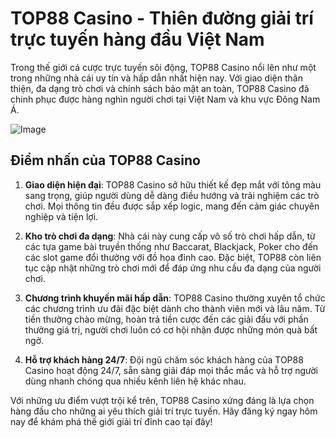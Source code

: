 # TOP88 Casino - Thiên đường giải trí trực tuyến hàng đầu Việt Nam

Trong thế giới cá cược trực tuyến sôi động, TOP88 Casino nổi lên như một trong những nhà cái uy tín và hấp dẫn nhất hiện nay. Với giao diện thân thiện, đa dạng trò chơi và chính sách bảo mật an toàn, TOP88 Casino đã chinh phục được hàng nghìn người chơi tại Việt Nam và khu vực Đông Nam Á.

![Image](https://github.com/user-attachments/assets/bd51ea9f-0666-407b-a7a7-98ead6de688c)

## Điểm nhấn của TOP88 Casino

1. **Giao diện hiện đại**: TOP88 Casino sở hữu thiết kế đẹp mắt với tông màu sang trọng, giúp người dùng dễ dàng điều hướng và trải nghiệm các trò chơi. Mọi thông tin đều được sắp xếp logic, mang đến cảm giác chuyên nghiệp và tiện lợi.

2. **Kho trò chơi đa dạng**: Nhà cái này cung cấp vô số trò chơi hấp dẫn, từ các tựa game bài truyền thống như Baccarat, Blackjack, Poker cho đến các slot game đổi thưởng với đồ họa đỉnh cao. Đặc biệt, TOP88 còn liên tục cập nhật những trò chơi mới để đáp ứng nhu cầu đa dạng của người chơi.

3. **Chương trình khuyến mãi hấp dẫn**: TOP88 Casino thường xuyên tổ chức các chương trình ưu đãi đặc biệt dành cho thành viên mới và lâu năm. Từ tiền thưởng chào mừng, hoàn trả tiền cược đến các giải đấu với phần thưởng giá trị, người chơi luôn có cơ hội nhận được những món quà bất ngờ.

4. **Hỗ trợ khách hàng 24/7**: Đội ngũ chăm sóc khách hàng của TOP88 Casino hoạt động 24/7, sẵn sàng giải đáp mọi thắc mắc và hỗ trợ người dùng nhanh chóng qua nhiều kênh liên hệ khác nhau.

Với những ưu điểm vượt trội kể trên, TOP88 Casino xứng đáng là lựa chọn hàng đầu cho những ai yêu thích giải trí trực tuyến. Hãy đăng ký ngay hôm nay để khám phá thế giới giải trí đỉnh cao tại đây!